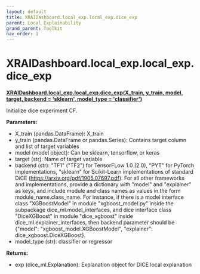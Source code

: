 ```yaml
---
layout: default
title: XRAIDashboard.local_exp.local_exp.dice_exp
parent: Local Explainability
grand_parent: Toolkit
nav_order: 1
---
```


# XRAIDashboard.local_exp.local_exp.dice_exp
**[XRAIDashboard.local_exp.local_exp.dice_exp(X_train, y_train, model, target, backend = 'sklearn', model_type = 'classifier')](https://github.com/gaberamolete/XRAIDashboard/blob/main/local_exp/local_exp.py)**


Initialize dice experiment CF.


**Parameters:**
- X_train (pandas.DataFrame): X_train
- y_train (pandas.DataFrame or pandas.Series): Contains target column and list of target variables
- model (model object): Can be sklearn, tensorflow, or keras
- target (str): Name of target variable
- backend (str): "TF1" ("TF2") for TensorFLow 1.0 (2.0), "PYT" for PyTorch implementations, "sklearn" for Scikit-Learn implementations of standard DiCE (https://arxiv.org/pdf/1905.07697.pdf). For all other frameworks and implementations, provide a dictionary with "model" and "explainer" as keys, and include module and class names as values in the form module_name.class_name. For instance, if there is a model interface class "XGBoostModel" in module "xgboost_model.py" inside the subpackage dice_ml.model_interfaces, and dice interface class "DiceXGBoost" in module "dice_xgboost" inside dice_ml.explainer_interfaces, then backend parameter should be {"model": "xgboost_model.XGBoostModel", "explainer": dice_xgboost.DiceXGBoost}.
- model_type (str): classifier or regressor

**Returns:**
- exp (dice_ml.Explanation): Explanation object for DICE local explanation
